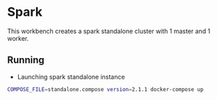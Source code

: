 # Spark
This workbench creates a spark standalone cluster with 1 master and 1 worker.

## Running
* Launching spark standalone instance
```bash
COMPOSE_FILE=standalone.compose version=2.1.1 docker-compose up
```
